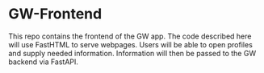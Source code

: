 # GW-Frontend

This repo contains the frontend of the GW app.
The code described here will use FastHTML to serve webpages.
Users will be able to open profiles and supply needed information.
Information will then be passed to the GW backend via FastAPI.

